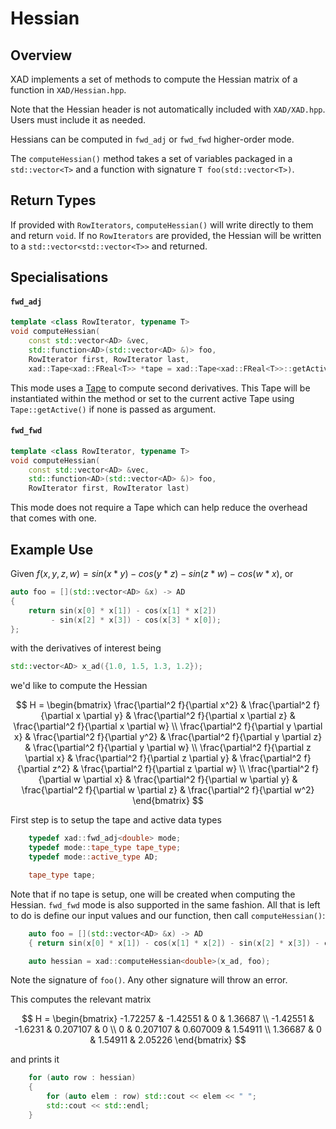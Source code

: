 # Hessian

## Overview

XAD implements a set of methods to compute the Hessian matrix of a function in `XAD/Hessian.hpp`.

Note that the Hessian header is not automatically included with `XAD/XAD.hpp`.
Users must include it as needed.

Hessians can be computed in `fwd_adj` or `fwd_fwd` higher-order mode.

The `computeHessian()` method takes a set of variables packaged in a
`std::vector<T>` and a function with signature `T foo(std::vector<T>)`.

## Return Types

If provided with `RowIterators`, `computeHessian()` will write directly to
them and return `void`. If no `RowIterators` are provided, the Hessian will
be written to a `std::vector<std::vector<T>>` and returned.

## Specialisations

#### `fwd_adj`

```c++
template <class RowIterator, typename T>
void computeHessian(
    const std::vector<AD> &vec,
    std::function<AD>(std::vector<AD> &)> foo,
    RowIterator first, RowIterator last,
    xad::Tape<xad::FReal<T>> *tape = xad::Tape<xad::FReal<T>>::getActive())
```

This mode uses a [Tape](ref/tape.md) to compute second derivatives. This Tape
will be instantiated within the method or set to the current active Tape using
`Tape::getActive()` if none is passed as argument.

#### `fwd_fwd`

```c++
template <class RowIterator, typename T>
void computeHessian(
    const std::vector<AD> &vec,
    std::function<AD>(std::vector<AD> &)> foo,
    RowIterator first, RowIterator last)
```

This mode does not require a Tape which can help reduce the overhead that comes
with one.

## Example Use

Given $f(x, y, z, w) = sin(x * y) - cos(y * z) - sin(z * w) - cos(w * x)$, or

```c++
auto foo = [](std::vector<AD> &x) -> AD
{
    return sin(x[0] * x[1]) - cos(x[1] * x[2])
         - sin(x[2] * x[3]) - cos(x[3] * x[0]);
};
```

with the derivatives of interest being

```c++
std::vector<AD> x_ad({1.0, 1.5, 1.3, 1.2});
```

we'd like to compute the Hessian

$$
H = \begin{bmatrix}
\frac{\partial^2 f}{\partial x^2} &
\frac{\partial^2 f}{\partial x \partial y} &
\frac{\partial^2 f}{\partial x \partial z} &
\frac{\partial^2 f}{\partial x \partial w} \\
\frac{\partial^2 f}{\partial y \partial x} &
\frac{\partial^2 f}{\partial y^2} &
\frac{\partial^2 f}{\partial y \partial z} &
\frac{\partial^2 f}{\partial y \partial w} \\
\frac{\partial^2 f}{\partial z \partial x} &
\frac{\partial^2 f}{\partial z \partial y} &
\frac{\partial^2 f}{\partial z^2} &
\frac{\partial^2 f}{\partial z \partial w} \\
\frac{\partial^2 f}{\partial w \partial x} &
\frac{\partial^2 f}{\partial w \partial y} &
\frac{\partial^2 f}{\partial w \partial z} &
\frac{\partial^2 f}{\partial w^2}
\end{bmatrix}
$$

First step is to setup the tape and active data types

```c++
    typedef xad::fwd_adj<double> mode;
    typedef mode::tape_type tape_type;
    typedef mode::active_type AD;

    tape_type tape;
```

Note that if no tape is setup, one will be created when computing the Hessian.
`fwd_fwd` mode is also supported in the same fashion. All that is left to do
is define our input values and our function, then call `computeHessian()`:

```c++
    auto foo = [](std::vector<AD> &x) -> AD
    { return sin(x[0] * x[1]) - cos(x[1] * x[2]) - sin(x[2] * x[3]) - cos(x[3] * x[0]); };

    auto hessian = xad::computeHessian<double>(x_ad, foo);
```

Note the signature of `foo()`. Any other signature will throw an error.

This computes the relevant matrix

$$
H = \begin{bmatrix}
-1.72257 & -1.42551 & 0 & 1.36687 \\
-1.42551 & -1.6231 & 0.207107 & 0 \\
0 & 0.207107 & 0.607009 & 1.54911 \\
1.36687 & 0 & 1.54911 & 2.05226
\end{bmatrix}
$$

and prints it

```c++
    for (auto row : hessian)
    {
        for (auto elem : row) std::cout << elem << " ";
        std::cout << std::endl;
    }
```
